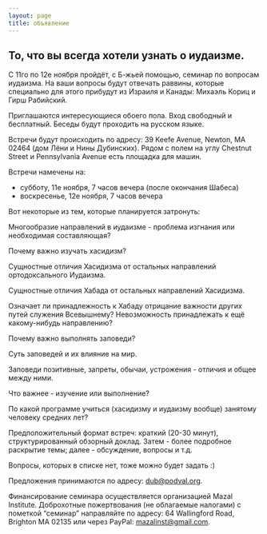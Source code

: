 ```yaml
---
layout: page
title: объявление
---
```


## То, что вы всегда хотели узнать о иудаизме. ##

С 11го по 12е ноября пройдёт, с Б-жьей помощью, семинар по вопросам иудаизма. На ваши вопросы будут
отвечать раввины, которые специально для этого прибудут из Израиля и Канады: Михаэль Кориц и Гирш
Рабийский.

Приглашаются интересующиеся обоего пола. Вход свободный и бесплатный. Беседы будут проходить на
русском языке.

Встречи будут происходить по адресу: 39 Keefe Avenue, Newton, MA 02464 (дом Лёни и Нины Дубинских).
Рядом с полем на углу Chestnut Street и Pennsylvania Avenue есть площадка для машин.

Встречи намечены на:
* субботу, 11е ноября, 7 часов вечера (после окончания Шабеса)
* воскресенье, 12е ноября, 7 часов вечера

Вот некоторые из тем, которые планируется затронуть:

Многообразие направлений в иудаизме - проблема изгнания или необходимая составляющая?

Почему важно изучать хасидизм?

Сущностные отличия Хасидизма от остальных направлений ортодоксального Иудаизма.

Сущностные отличия Хабада от остальных направлений Хасидизма.

Означает ли принадлежность к Хабаду отрицание важности других путей служения Всевышнему?
Невозможность принадлежать к ещё какому-нибудь направлению?

Почему важно выполнять заповеди?

Суть заповедей и их влияние на мир.

Заповеди позитивные, запреты, обычаи, устрожения - отличия и общее между ними.

Что важнее - изучение или выполнение?

По какой программе учиться (хасидизму и иудаизму вообще) занятому человеку средних лет?

Предположительный формат встреч: краткий (20-30 минут), структурированный обзорный доклад.
Затем - более подробное раскрытие темы; далее - обсуждение, вопросы и т.д.

Вопросы, которых в списке нет, тоже можно будет задать :)

Предложения принимаются по адресу: dub@podval.org.

Финансирование семинара осуществляется организацией Mazal Institute. Доброхотные пожертвования
(не облагаемые налогами) с пометкой “семинар” направляйте по адресу:
64 Wallingford Road,  Brighton MA 02135 или через PayPal: mazalinst@gmail.com.
